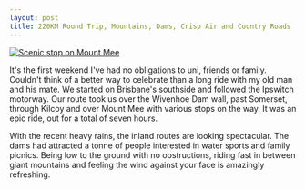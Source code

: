 ```yaml
---
layout: post
title: 220KM Round Trip, Mountains, Dams, Crisp Air and Country Roads
---
```


[![Scenic stop on Mount Mee ](http://farm4.static.flickr.com/3636/3580385131_39d208ba69.jpg)](http://www.flickr.com/photos/23054854@N06/sets/72157619034796216/)

It's the first weekend I've had no obligations to uni, friends or family. Couldn't think of a better way to celebrate than a long ride with my old man and his mate. We started on Brisbane's southside and followed the Ipswitch motorway. Our route took us over the Wivenhoe Dam wall, past Somerset, through Kilcoy and over Mount Mee with various stops on the way. It was an epic ride, out for a total of seven hours.

With the recent heavy rains, the inland routes are looking spectacular. The dams had attracted a tonne of people interested in water sports and family picnics. Being low to the ground with no obstructions, riding fast in between giant mountains and feeling the wind against your face is amazingly refreshing.
